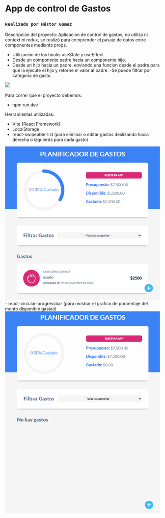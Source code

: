 # App de control de Gastos

### `Realizado por Néstor Gomez`


Descripción del proyecto:
Aplicación de control de gastos, no utiliza ni context ni redux, se realizó para comprender el pasaje de datos entre componentes mediante props.
- Utilización de los hooks useState y useEffect.
- Desde un componente padre hacia un componente hijo.
- Desde un hijo hacia un padre, enviando una funcion desde el padre para que la ejecute el hijo y retorne el valor al padre.
-Se puede filtrar por categoria de gasto.
<img src="./public/filtrar-gasto.gif" />

Para correr que el proyecto debemos:

- npm run dev

Herramientas utilizadas:

- Vite {React Framework}
- LocalStorage 
- react-swipeable-list (para eliminar o editar gastos deslizando hacia derecha o izquierda para cada gasto)
<img src="./public/editar-eliminar.gif" />
- react-circular-progressbar (para mostrar el grafico de porcentaje del monto disponible gastao)
<img src="./public/agregar-gasto.gif" />







